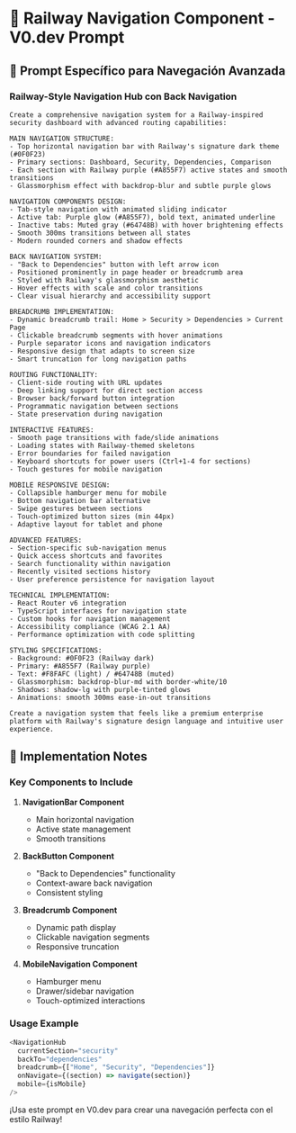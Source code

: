 # 🧭 Railway Navigation Component - V0.dev Prompt

## 🎯 Prompt Específico para Navegación Avanzada

### Railway-Style Navigation Hub con Back Navigation

```text
Create a comprehensive navigation system for a Railway-inspired security dashboard with advanced routing capabilities:

MAIN NAVIGATION STRUCTURE:
- Top horizontal navigation bar with Railway's signature dark theme (#0F0F23)
- Primary sections: Dashboard, Security, Dependencies, Comparison
- Each section with Railway purple (#A855F7) active states and smooth transitions
- Glassmorphism effect with backdrop-blur and subtle purple glows

NAVIGATION COMPONENTS DESIGN:
- Tab-style navigation with animated sliding indicator
- Active tab: Purple glow (#A855F7), bold text, animated underline
- Inactive tabs: Muted gray (#64748B) with hover brightening effects
- Smooth 300ms transitions between all states
- Modern rounded corners and shadow effects

BACK NAVIGATION SYSTEM:
- "Back to Dependencies" button with left arrow icon
- Positioned prominently in page header or breadcrumb area
- Styled with Railway's glassmorphism aesthetic
- Hover effects with scale and color transitions
- Clear visual hierarchy and accessibility support

BREADCRUMB IMPLEMENTATION:
- Dynamic breadcrumb trail: Home > Security > Dependencies > Current Page
- Clickable breadcrumb segments with hover animations
- Purple separator icons and navigation indicators
- Responsive design that adapts to screen size
- Smart truncation for long navigation paths

ROUTING FUNCTIONALITY:
- Client-side routing with URL updates
- Deep linking support for direct section access
- Browser back/forward button integration
- Programmatic navigation between sections
- State preservation during navigation

INTERACTIVE FEATURES:
- Smooth page transitions with fade/slide animations
- Loading states with Railway-themed skeletons
- Error boundaries for failed navigation
- Keyboard shortcuts for power users (Ctrl+1-4 for sections)
- Touch gestures for mobile navigation

MOBILE RESPONSIVE DESIGN:
- Collapsible hamburger menu for mobile
- Bottom navigation bar alternative
- Swipe gestures between sections
- Touch-optimized button sizes (min 44px)
- Adaptive layout for tablet and phone

ADVANCED FEATURES:
- Section-specific sub-navigation menus
- Quick access shortcuts and favorites
- Search functionality within navigation
- Recently visited sections history
- User preference persistence for navigation layout

TECHNICAL IMPLEMENTATION:
- React Router v6 integration
- TypeScript interfaces for navigation state
- Custom hooks for navigation management
- Accessibility compliance (WCAG 2.1 AA)
- Performance optimization with code splitting

STYLING SPECIFICATIONS:
- Background: #0F0F23 (Railway dark)
- Primary: #A855F7 (Railway purple)
- Text: #F8FAFC (light) / #64748B (muted)
- Glassmorphism: backdrop-blur-md with border-white/10
- Shadows: shadow-lg with purple-tinted glows
- Animations: smooth 300ms ease-in-out transitions

Create a navigation system that feels like a premium enterprise platform with Railway's signature design language and intuitive user experience.
```

## 🔧 Implementation Notes

### Key Components to Include

1. **NavigationBar Component**
   - Main horizontal navigation
   - Active state management
   - Smooth transitions

2. **BackButton Component**
   - "Back to Dependencies" functionality
   - Context-aware back navigation
   - Consistent styling

3. **Breadcrumb Component**
   - Dynamic path display
   - Clickable navigation segments
   - Responsive truncation

4. **MobileNavigation Component**
   - Hamburger menu
   - Drawer/sidebar navigation
   - Touch-optimized interactions

### Usage Example

```typescript
<NavigationHub 
  currentSection="security"
  backTo="dependencies"
  breadcrumb={["Home", "Security", "Dependencies"]}
  onNavigate={(section) => navigate(section)}
  mobile={isMobile}
/>
```

¡Usa este prompt en V0.dev para crear una navegación perfecta con el estilo Railway!
